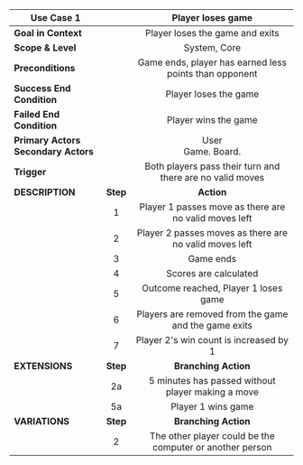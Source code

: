 | Use Case 1                  || Player loses game                                    |
| ------------------------|:----:|:----------------------------------------------:|
| **Goal in Context**         || Player loses the game and exits                      |
| **Scope & Level**           || System, Core                                         |
| **Preconditions**           || Game ends, player has earned less points than opponent |
| **Success End Condition**   || Player loses the game                                |
| **Failed End Condition**    || Player wins the game                                 |
| **Primary Actors** <br>**Secondary Actors** || User  <br>Game. Board.               |
| **Trigger**                 || Both players pass their turn and there are no valid moves|
|**DESCRIPTION**| **Step** | **Action**                                               |
|               | 1        | Player 1 passes move as there are no valid moves left    |
|               | 2        | Player 2 passes moves as there are no valid moves left   |
|               | 3        | Game ends                                                |
|               | 4        | Scores are calculated                                    |
|               | 5        | Outcome reached, Player 1 loses game                     |
|               | 6        | Players are removed from the game and the game exits     |
|               | 7        | Player 2's win count is increased by 1                   |
|**EXTENSIONS** | **Step** | **Branching Action**                                     |
|               | 2a       | 5 minutes has passed without player making a move        |
|               | 5a       | Player 1 wins game                                       |
|**VARIATIONS** | **Step** | **Branching Action**                                     |
|               |  2       | The other player could be the computer or another person |
